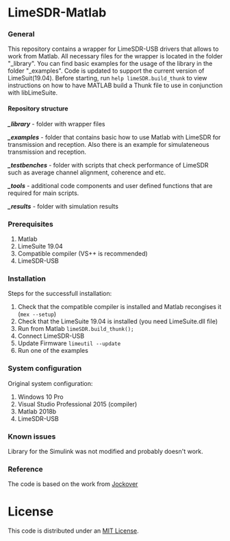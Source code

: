# LimeSDR-Matlab

### General
This repository contains a wrapper for LimeSDR-USB drivers that allows to work from Matlab.
All necessary files for the wrapper is located in the folder "_library".
You can find basic examples for the usage of the library in the folder "_examples".
Code is updated to support the current version of LimeSuit(19.04).
Before starting, run `help limeSDR.build_thunk` to view instructions on how to have MATLAB build a Thunk file to use in conjunction with libLimeSuite.

#### Repository structure
***_library***      - folder with wrapper files

***_examples***     - folder that contains basic how to use Matlab with LimeSDR for transmission and reception. Also there is an example for simulateneous transmission and reception.

***_testbenches***  - folder with scripts that check performance of LimeSDR such as average channel alignment, coherence and etc.

***_tools*** - additional code components and user defined functions that are required for main scripts.

***_results***      - folder with simulation results

### Prerequisites
1. Matlab
2. LimeSuite 19.04
2. Compatible compiler (VS++ is recommended)
3. LimeSDR-USB

### Installation
Steps for the successfull installation:
1. Check that the compatible compiler is installed and Matlab recongises it (`mex --setup`)
2. Check that the LimeSuite 19.04 is installed (you need LimeSuite.dll file)
3. Run from Matlab `limeSDR.build_thunk();`
4. Connect LimeSDR-USB
5. Update Firmware `limeutil --update`
6. Run one of the examples

### System configuration
Original system configuration:
1. Windows 10 Pro
2. Visual Studio Professional 2015 (compiler)
3. Matlab 2018b
4. LimeSDR-USB

### Known issues
Library for the Simulink was not modified and probably doesn't work.

### Reference
The code is based on the work from [Jockover](https://github.com/jocover/Simulink-MATLAB-LimeSDR)



# License #
This code is distributed under an [MIT License](LICENSE.MIT).
